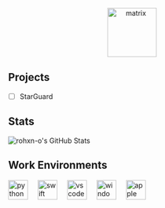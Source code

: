 <!--
<table align="right">
 <tr><td><a href="https://github.com/rohxn-o/rohxn-o/tree/main/README.md"><img src="./assets/gb_flag.png" alt="UK flag" width="17px"> English</a></td></tr>
 <tr><td><a href="https://github.com/rohxn-o/rohxn-o/tree/main/README-gu.md"><img src="./assets/in_flag.png" alt="ભારતીય ધ્વજ" width="17px"> Gujarati</a></td></tr>
</table>
-->

<p align="center">
  <img src="https://latex.codecogs.com/svg.image?\begin{bmatrix}\text{Welcome\quad to\quad my\quad page}\\@setofR\end{bmatrix}" alt="matrix" height="100"/>
</p>

## Projects

- [ ] StarGuard

## Stats

<img src="https://github-readme-stats.vercel.app/api?username=rohxn-o&theme=graywhite&show_icons=true&hide_border=true&count_private=true&hide=stars,prs" alt="rohxn-o's GitHub Stats" />

## Work Environments

<div align="left">
  <img src="https://skillicons.dev/icons?i=py" height="40" alt="python logo"  />
  <img width="12" />
  <img src="https://skillicons.dev/icons?i=swift" height="40" alt="swift logo"  />
  <img width="12" />
  <img src="https://skillicons.dev/icons?i=vscode" height="40" alt="vscode logo"  />
  <img width="12" />
  <img src="https://skillicons.dev/icons?i=windows" height="40" alt="windows logo"  />
  <img width="12" />
  <img src="https://skillicons.dev/icons?i=apple" height="40" alt="apple logo"  />
  <img width="12" />
</div>
